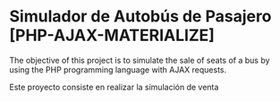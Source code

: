 # Simulador de Autobús de Pasajero [PHP-AJAX-MATERIALIZE]

The objective of this project is to simulate the sale of seats of a bus by using the PHP programming language with AJAX 
requests.

Este proyecto consiste en realizar la simulación de venta 
